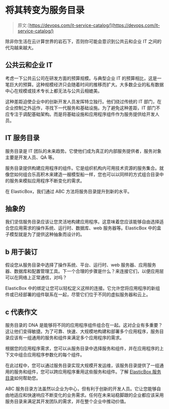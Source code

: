 # 将其转变为服务目录

> 原文:[https://devops.com/it-service-catalog/](https://devops.com/it-service-catalog/)

除非你生活在云计算世界的岩石下，否则你可能会意识到公共云和企业 IT 之间的代沟越来越大。

## 公共云和企业 IT

考虑一下公共云公司在研发方面的预算规模。与典型企业 IT 的预算相比，这是一笔巨大的预算。这种规模经济只会随着时间的推移而扩大。大多数企业的私有数据中心在规模或技术专长上都无法与公共云相媲美。

这种差距迫使企业中的创新开发人员发挥特立独行。他们绕过传统的 IT 部门，在企业控制之外运作，寻找下一代服务和基础设施。为了避免这种差距，IT 部门不应专注于调配基础架构。而是将基础设施和应用程序组件作为服务提供给开发人员。

## IT 服务目录

服务目录是 IT 团队的未来趋势。它使他们成为真正的内部服务提供者，服务对象主要是开发人员、QA 等。

服务目录提供构建应用程序的组件。它是组织机构内可用技术资源的服务集合。就像您如何组合乐高积木来建造一艘模型船一样，您也可以以同样的方式组合目录中的服务来模拟应用程序不断变化的需求。

在 ElasticBox，我们通过 ABC 方法将服务目录提升到新的水平。

## 抽象的

我们坚信服务目录应该让您灵活地构建应用程序。这意味着您应该能够自由选择适合您应用需求的操作系统、运行时、数据库、web 服务器等。ElasticBox 中的盒子模型就是为了提供这种抽象而设计的。

## b 用于装订

假设您从服务目录中选择了操作系统、平台、运行时、web 服务器、应用服务器、数据库和配置管理工具。下一个合理的步骤是什么？来连接它们，以便应用层可以在网络上正常通信，对吗？

ElasticBox 中的绑定让您可以轻松定义这样的连接。它允许您将应用程序的新组件或已经部署的组件联系在一起，尽管它们位于不同的虚拟服务器和云上。

## c 代表作文

服务目录的 DNA 是能够将不同的应用程序组件组合在一起。这对企业有多重要？这让他们变得敏捷。为了可靠、快速、大规模地构建和部署多个应用程序，服务目录应该有一组通用的服务和组件来满足多个应用程序的需求。

根据您的应用程序需求，您可以从服务目录中选择服务和组件，并在应用程序的上下文中组合应用程序参数化的每个组件。

在此过程中，您可以通过服务目录实现大规模开发运维，该服务目录提供了一组通用的服务和组件，您可以跨应用程序重用这些服务和组件。了解 [ElasticBox 服务目录](https://elasticbox.com/#/boxes)如何帮助您。

ABC 服务目录方法虽然以企业为中心，但有利于创新的开发人员。它让您能够自由地适应和快速响应不断变化的业务需求。任何在未来站稳脚跟的企业都应该采用服务目录来满足其开发团队的需求，并在整个企业中推动价值。